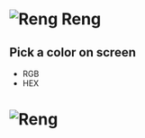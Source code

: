 # ![Reng](https://i.ibb.co/K5rB63Q/color-wheel.png) Reng
<h2>Pick a color on screen</h1>

* RGB
* HEX

# ![Reng](https://s4.gifyu.com/images/CSRG.gif)
